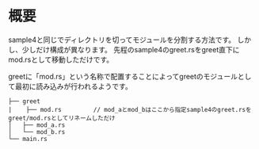 # 概要
sample4と同じでディレクトリを切ってモジュールを分割する方法です。
しかし、少しだけ構成が異なります。 先程のsample4のgreet.rsをgreet直下にmod.rsとして移動しただけです。

greetに「mod.rs」という名称で配置することによってgreetのモジュールとして最初に読み込みが行われるようです。

```
├── greet
|    ├── mod.rs         // mod_aとmod_bはここから指定sample4のgreet.rsをgreet/mod.rsとしてリネームしただけ
│   ├── mod_a.rs
│   └── mod_b.rs
└── main.rs
```
